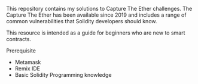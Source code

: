 This repository contains my solutions to Capture The Ether challenges.
The Capture The Ether has been available since 2019 and includes a range of common vulnerabilities that Solidity developers should know.

This resource is intended as a guide for beginners who are new to smart contracts.

Prerequisite
- Metamask
- Remix IDE
- Basic Solidity Programming knowledge
